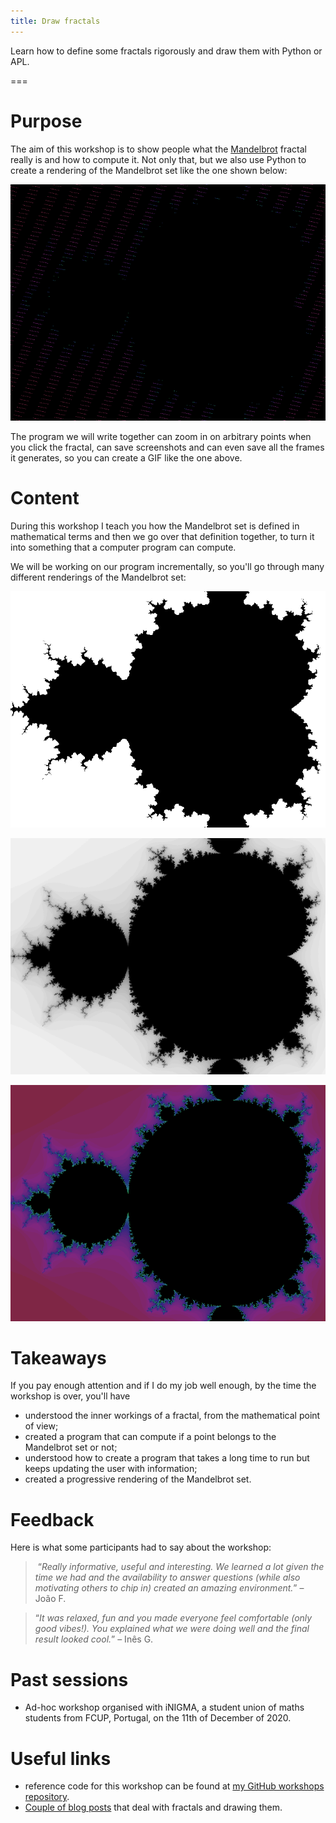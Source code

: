 ```yaml
---
title: Draw fractals
---
```


Learn how to define some fractals rigorously and draw them with Python or APL.

===

# Purpose

The aim of this workshop is to show people what the [Mandelbrot]
fractal really is and how to compute it.
Not only that, but we also use Python to create a rendering of the Mandelbrot
set like the one shown below:

![](_example.gif "Rendering of the Mandelbrot set.")

The program we will write together can zoom in on arbitrary points when
you click the fractal, can save screenshots and can even save all the frames it
generates, so you can create a GIF like the one above.

# Content

During this workshop I teach you how the Mandelbrot set is defined in
mathematical terms and then we go over that definition together, to turn it into
something that a computer program can compute.

We will be working on our program incrementally, so you'll go through many
different renderings of the Mandelbrot set:

![](_bw_15iters.webp "A black and white, low resolution image of a fractal.")

![](_gray_50iters.webp "A gray scale, medium resolution image of a fractal.")

![](thumbnail.webp "A coloured image of a fractal.")


# Takeaways

If you pay enough attention and if I do my job well enough, by the time the
workshop is over, you'll have

 - understood the inner workings of a fractal, from the mathematical point
   of view;
 - created a program that can compute if a point belongs to the Mandelbrot
   set or not;
 - understood how to create a program that takes a long time to run but
   keeps updating the user with information;
 - created a progressive rendering of the Mandelbrot set.


# Feedback

Here is what some participants had to say about the workshop:

 > “*Really informative, useful and interesting. We learned a lot given the time we had and the availability to answer questions (while also motivating others to chip in) created an amazing environment.*” – João F.

<!---->

 > “*It was relaxed, fun and you made everyone feel comfortable (only good vibes!). You explained what we were doing well and the final result looked cool.*” – Inês G.


# Past sessions

 - Ad-hoc workshop organised with iNIGMA, a student union of maths students from FCUP, Portugal, on the 11th of December of 2020.


# Useful links

 - reference code for this workshop can be found at [my GitHub workshops
repository][workshops-gh].
 - [Couple of blog posts][fractals-blog] that deal with fractals and
drawing them.

[workshops-gh]: https://github.com/mathspp/training/
[Mandelbrot]: /blog/fractals-and-mandelbrot-set
[fractals-blog]: /blog/tag:fractals
